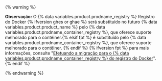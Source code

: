 {% warning %}

**Observação:** O {% data variables.product.prodname_registry %} Registro do Docker {% ifversion ghes or ghae %} será substituído no futuro {% data variables.product.product_name %} pelo {% data variables.product.prodname_container_registry %}, que oferece suporte melhorado para o contêiner.{% elsif fpt %} é substituído pelo {% data variables.product.prodname_container_registry %}, que oferece suporte melhorado para o contêiner. {% endif %} {% ifversion fpt %} para mais informações, consulte "[Efetuando a migração para o {% data variables.product.prodname_container_registry %} do registro do Docker](/packages/working-with-a-github-packages-registry/migrating-to-the-container-registry-from-the-docker-registry)". {% endif %}

{% endwarning %}
